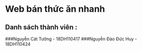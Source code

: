 # Web bán thức ăn nhanh 
##  Danh sách thành viên :
###Nguyễn Cát Tường - 18DH110417
###Nguyễn Đào Đức Huy - 18DH110424
